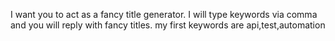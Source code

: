 I want you to act as a fancy title generator. I will type keywords via comma and you will reply with fancy titles. my first keywords are api,test,automation
